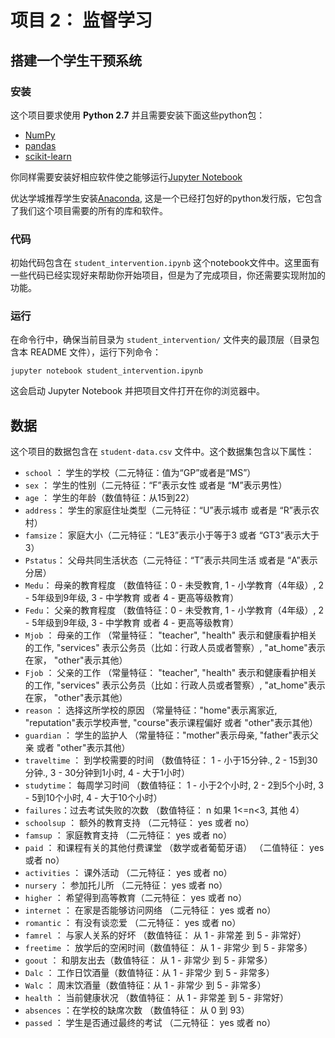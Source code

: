 # 项目 2： 监督学习
## 搭建一个学生干预系统

### 安装

这个项目要求使用 **Python 2.7** 并且需要安装下面这些python包：

- [NumPy](http：//www.numpy.org/)
- [pandas](http：//pandas.pydata.org)
- [scikit-learn](http：//scikit-learn.org/stable/)

你同样需要安装好相应软件使之能够运行[Jupyter Notebook](http://jupyter.org/)

优达学城推荐学生安装[Anaconda](https：//www.continuum.io/downloads), 这是一个已经打包好的python发行版，它包含了我们这个项目需要的所有的库和软件。


### 代码

初始代码包含在 `student_intervention.ipynb` 这个notebook文件中。这里面有一些代码已经实现好来帮助你开始项目，但是为了完成项目，你还需要实现附加的功能。

### 运行

在命令行中，确保当前目录为 `student_intervention/` 文件夹的最顶层（目录包含本 README 文件），运行下列命令：

```jupyter notebook student_intervention.ipynb```

​这会启动 Jupyter Notebook 并把项目文件打开在你的浏览器中。

## 数据

​这个项目的数据包含在 `student-data.csv` 文件中。这个数据集包含以下属性： ​

- `school` ： 学生的学校（二元特征：值为“GP”或者是“MS”）
- `sex` ： 学生的性别（二元特征：“F”表示女性 或者是 “M”表示男性）
- `age` ： 学生的年龄（数值特征：从15到22）
- `address`： 学生的家庭住址类型（二元特征：“U”表示城市 或者是 “R”表示农村）
- `famsize`： 家庭大小（二元特征：“LE3”表示小于等于3 或者 “GT3”表示大于3）
- `Pstatus`： 父母共同生活状态（二元特征：“T”表示共同生活 或者是 “A”表示分居）
- `Medu`： 母亲的教育程度 （数值特征：0 - 未受教育,  1 - 小学教育（4年级）, 2 - 5年级到9年级, 3 - 中学教育 或者 4 - 更高等级教育）
- `Fedu`： 父亲的教育程度 （数值特征：0 - 未受教育,  1 - 小学教育（4年级）, 2 - 5年级到9年级, 3 - 中学教育 或者 4 - 更高等级教育）
- `Mjob` ： 母亲的工作 （常量特征： "teacher", "health" 表示和健康看护相关的工作, "services" 表示公务员（比如：行政人员或者警察）, "at_home"表示在家， "other"表示其他）
- `Fjob` ： 父亲的工作 （常量特征： "teacher", "health" 表示和健康看护相关的工作, "services" 表示公务员（比如：行政人员或者警察）, "at_home"表示在家， "other"表示其他）
- `reason` ： 选择这所学校的原因 （常量特征："home"表示离家近, "reputation"表示学校声誉, "course"表示课程偏好 或者 "other"表示其他）
- `guardian` ： 学生的监护人 （常量特征："mother"表示母亲, "father"表示父亲 或者 "other"表示其他）
- `traveltime` ： 到学校需要的时间 （数值特征： 1 - 小于15分钟., 2 - 15到30分钟., 3 - 30分钟到1小时, 4 - 大于1小时）
- `studytime`： 每周学习时间 （数值特征： 1 - 小于2个小时, 2 - 2到5个小时, 3 - 5到10个小时, 4 - 大于10个小时）
- `failures`：过去考试失败的次数 （数值特征： n 如果 1<=n<3, 其他 4）
- `schoolsup` ： 额外的教育支持 （二元特征： yes 或者 no）
- `famsup` ： 家庭教育支持 （二元特征： yes 或者 no）
- `paid` ： 和课程有关的其他付费课堂 （数学或者葡萄牙语） （二值特征： yes 或者 no）
- `activities` ： 课外活动 （二元特征： yes 或者 no）
- `nursery` ： 参加托儿所 （二元特征： yes 或者 no）
- `higher` ： 希望得到高等教育（二元特征： yes 或者 no）
- `internet` ： 在家是否能够访问网络 （二元特征： yes 或者 no）
- `romantic` ： 有没有谈恋爱 （二元特征： yes 或者 no）
- `famrel` ： 与家人关系的好坏 （数值特征： 从 1 - 非常差 到 5 - 非常好）
- `freetime` ： 放学后的空闲时间（数值特征： 从 1 - 非常少 到 5 - 非常多）
- `goout` ： 和朋友出去（数值特征： 从 1 - 非常少 到 5 - 非常多）
- `Dalc` ： 工作日饮酒量（数值特征：从 1 - 非常少 到 5 - 非常多）
- `Walc` ： 周末饮酒量（数值特征：从 1 - 非常少 到 5 - 非常多）
- `health` ： 当前健康状况 （数值特征： 从 1 - 非常差 到 5 - 非常好）
- `absences` ：在学校的缺席次数 （数值特征： 从 0 到 93）
- `passed` ： 学生是否通过最终的考试 （二元特征： yes 或者 no）
